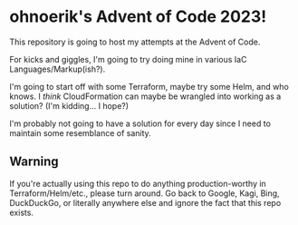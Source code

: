 ohnoerik's Advent of Code 2023!
===============================

This repository is going to host my attempts at the Advent of Code.

For kicks and giggles, I'm going to try doing mine in various
IaC Languages/Markup(ish?).

I'm going to start off with some Terraform, maybe try some Helm,
and who knows. I *think* CloudFormation can maybe be wrangled into
working as a solution? (I'm kidding... I hope?)

I'm probably not going to have a solution for every day since I need
to maintain some resemblance of sanity.

Warning
-------
If you're actually using this repo to do anything production-worthy in
Terraform/Helm/etc., please turn around. Go back to Google, Kagi, Bing,
DuckDuckGo, or literally anywhere else and ignore the fact that this
repo exists.

